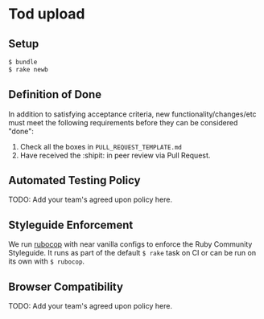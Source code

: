 # Tod upload

## Setup

```bash
$ bundle
$ rake newb
```

## Definition of Done

In addition to satisfying acceptance criteria, new functionality/changes/etc
must meet the following requirements before they can be considered "done":

1. Check all the boxes in `PULL_REQUEST_TEMPLATE.md`
1. Have received the :shipit: in peer review via Pull Request.

## Automated Testing Policy

TODO: Add your team's agreed upon policy here.

## Styleguide Enforcement

We run [rubocop][rubocop] with near vanilla configs to enforce the Ruby Community
Styleguide. It runs as part of the default `$ rake` task on CI or can be run on
its own with `$ rubocop`.

[rubocop]: https://github.com/bbatsov/rubocop

## Browser Compatibility

TODO: Add your team's agreed upon policy here.
